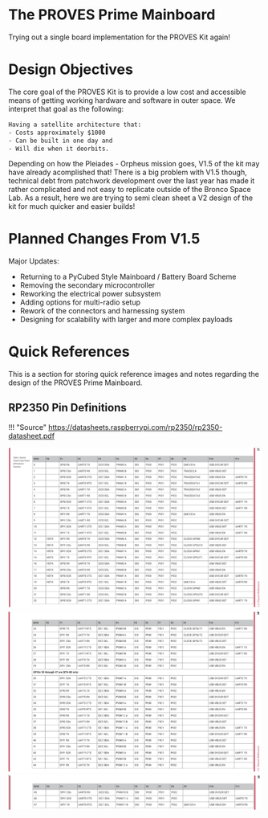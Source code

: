 # The PROVES Prime Mainboard
Trying out a single board implementation for the PROVES Kit again! 

# Design Objectives
The core goal of the PROVES Kit is to provide a low cost and accessible means of getting working hardware and software in outer space. We interpret that goal as the following:  
```
Having a satellite architecture that:
- Costs approximately $1000 
- Can be built in one day and 
- Will die when it deorbits. 
```
Depending on how the Pleiades - Orpheus mission goes, V1.5 of the kit may have already acomplished that! There is a big problem with V1.5 though, technical debt from patchwork development over the last year has made it rather complicated and not easy to replicate outside of the Bronco Space Lab. As a result, here we are trying to semi clean sheet a V2 design of the kit for much quicker and easier builds! 

# Planned Changes From V1.5 

Major Updates: 
- Returning to a PyCubed Style Mainboard / Battery Board Scheme 
- Removing the secondary microcontroller 
- Reworking the electrical power subsystem
- Adding options for multi-radio setup 
- Rework of the connectors and harnessing system 
- Designing for scalability with larger and more complex payloads

# Quick References
This is a section for storing quick reference images and notes regarding the design of the PROVES Prime Mainboard. 

## RP2350 Pin Definitions
!!! "Source"
    https://datasheets.raspberrypi.com/rp2350/rp2350-datasheet.pdf

![RP2350 Pins 1](images/rp2350_data_1.PNG)
![RP2350 Pins 2](images/rp2350_data_2.PNG)
![RP2350 Pins 3](images/rp2350_data_3.PNG)